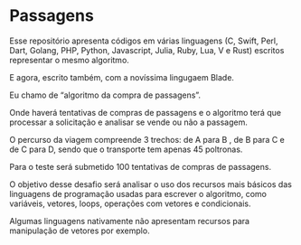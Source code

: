 # Passagens

Esse repositório apresenta códigos em várias linguagens (C, Swift, Perl, Dart, Golang, PHP, Python, Javascript, Julia, Ruby, Lua, V e Rust) escritos representar o mesmo algoritmo.

E agora, escrito também, com a novíssima lingugaem Blade.

Eu chamo de “algoritmo da compra de passagens”.

Onde haverá tentativas de compras de passagens e o algoritmo terá que processar a solicitação e analisar se vende ou não a passagem.

O percurso da viagem compreende 3 trechos: de A para B , de B para C e de C para D, sendo que o transporte tem apenas 45 poltronas.

Para o teste será submetido 100 tentativas de compras de passagens.

O objetivo desse desafio será analisar o uso dos recursos mais básicos das linguagens de programação usadas para escrever o algoritmo, como variáveis, vetores, loops, operações com vetores e condicionais.

Algumas linguagens nativamente não apresentam recursos para manipulação de vetores por exemplo.


